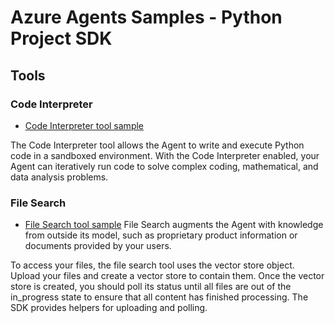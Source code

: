 # Azure Agents Samples - Python Project SDK

## Tools

### Code Interpreter

* [Code Interpreter tool sample](./code-interpreter.py)

The Code Interpreter tool allows the Agent to write and execute Python code in a sandboxed environment. With the Code Interpreter enabled, your Agent can iteratively run code to solve complex coding, mathematical, and data analysis problems.

### File Search

* [File Search tool sample](./file-search.py)
File Search augments the Agent with knowledge from outside its model, such as proprietary product information or documents provided by your users.

To access your files, the file search tool uses the vector store object. Upload your files and create a vector store to contain them. Once the vector store is created, you should poll its status until all files are out of the in_progress state to ensure that all content has finished processing. The SDK provides helpers for uploading and polling.
